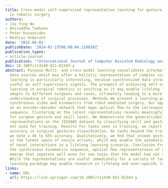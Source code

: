 ```yaml
---
title: Cross-modal self-supervised representation learning for gesture and skill recognition
  in robotic surgery
authors:
- Jie Ying Wu
- Aniruddha Tamhane
- Peter Kazanzides
- Mathias Unberath
date: '2021-05-01'
publishDate: '2024-01-15T06:08:04.118838Z'
publication_types:
- article-journal
publication: '*International Journal of Computer Assisted Radiology and Surgery*'
doi: 10.1007/s11548-021-02343-y
abstract: Purpose Multi- and cross-modal learning consolidates information from multiple
  data sources which may offer a holistic representation of complex scenarios. Cross-modal
  learning is particularly interesting, because synchronized data streams are immediately
  useful as self-supervisory signals. The prospect of achieving self-supervised continual
  learning in surgical robotics is exciting as it may enable lifelong learning that
  adapts to different surgeons and cases, ultimately leading to a more general machine
  understanding of surgical processes. Methods We present a learning paradigm using
  synchronous video and kinematics from robot-mediated surgery. Our approach relies
  on an encoder–decoder network that maps optical ﬂow to the corresponding kinematics
  sequence. Clustering on the latent representations reveals meaningful groupings
  for surgeon gesture and skill level. We demonstrate the generalizability of the
  representations on the JIGSAWS dataset by classifying skill and gestures on tasks
  not used for training. Results For tasks seen in training, we report a 59 to 70%
  accuracy in surgical gestures classiﬁcation. On tasks beyond the training setup,
  we note a 45 to 65% accuracy. Qualitatively, we ﬁnd that unseen gestures form clusters
  in the latent space of novice actions, which may enable the automatic identiﬁcation
  of novel interactions in a lifelong learning scenario. Conclusion From predicting
  the synchronous kinematics sequence, optical ﬂow representations of surgical scenes
  emerge that separate well even for new tasks that the model had not seen before.
  While the representations are useful immediately for a variety of tasks, the self-supervised
  learning paradigm may enable research in lifelong and user-speciﬁc learning.
links:
- name: URL
  url: https://link.springer.com/10.1007/s11548-021-02343-y
---
```

